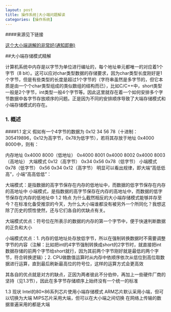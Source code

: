 ```yaml
---
layout: post
title: 操作系统|大小端问题解读
categories: [操作系统]
---
```


####来源见下链接

[这个大小端讲解的非常好(通知即删)](https://jocent.me/2017/07/25/big-little-endian.html)


##大小端存储模式精解

计算机系统中内存是以字节为单位进行编址的，每个地址单元都唯一的对应着1个字节（8 bit）。这可以应对char类型数据的存储要求，因为char类型长度刚好是1个字节，但是有些类型的长度是超过1个字节的（字符串虽然是多字节的，但它本质是由一个个char类型组成的类似数组的结构而已），比如C/C++中，short类型一般是2个字节，int类型一般4个字节等。因此这里就存在着一个如何安排多个字节数据中各字节存放顺序的问题。正是因为不同的安排顺序导致了大端存储模式和小端存储模式的存在。


### 1. 概述
####1.1 定义
假如有一个4字节的数据为 0x12 34 56 78（十进制：305419896，0x12为高字节，0x78为低字节），若将其存放于地址 0x4000 8000中，则有：

内存地址	0x4000 8000（低地址）	0x4000 8001	0x4000 8002	0x4000 8003（高地址）
大端模式	0x12（高字节）	0x34	0x56	0x78（低字节）
小端模式	0x78（低字节）	0x56	0x34	0x12（高字节）
明显可以看出规律，即大端“高低低高”，小端“高高低低”：

大端模式：是指数据的高字节保存在内存的低地址中，而数据的低字节保存在内存的高地址中
小端模式，是指数据的高字节保存在内存的高地址中，而数据的低字节保存在内存的低地址中
1.2 特点
为什么截然相反的大小端存储模式能够并存至今？在标准化备受推崇的今天，为什么大小端谁都没有被另外一个所同化？我想这除了历史的惯性使然，还与它们各自的优缺点有关。

大端模式优点：符号位在所表示的数据的内存的第一个字节中，便于快速判断数据的正负和大小

小端模式优点：1. 内存的低地址处存放低字节，所以在强制转换数据时不需要调整字节的内容（注解：比如把int的4字节强制转换成short的2字节时，就直接把int数据存储的前两个字节给short就行，因为其前两个字节刚好就是最低的两个字节，符合转换逻辑）；2.  CPU做数值运算时从内存中依顺序依次从低位到高位取数据进行运算，直到最后刷新最高位的符号位，这样的运算方式会更高效

其各自的优点就是对方的缺点，正因为两者彼此不分伯仲，再加上一些硬件厂商的坚持（见1.3节），因此在多字节存储顺序上始终没有一个统一的标准

1.3 现状
Intel的80×86系列芯片使用小端存储模式
ARM芯片默认采用小端，但可以切换为大端
MIPS芯片采用大端，但可以在大小端之间切换
在网络上传输的数据普遍采用的都是大端